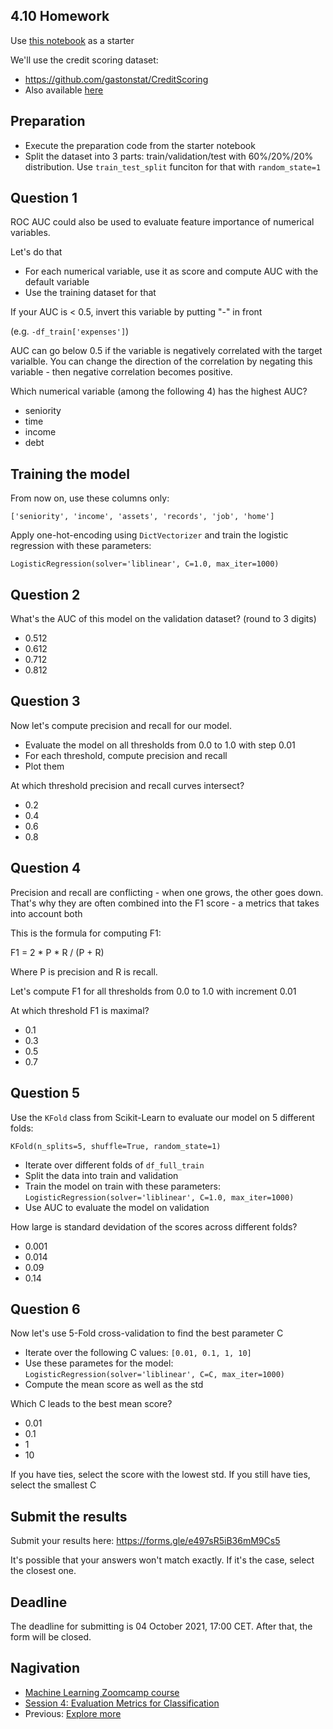 ## 4.10 Homework

Use [this notebook](homework-4-starter.ipynb) as a starter

We'll use the credit scoring dataset:

- https://github.com/gastonstat/CreditScoring
- Also available [here](https://raw.githubusercontent.com/alexeygrigorev/mlbookcamp-code/master/chapter-06-trees/CreditScoring.csv)



## Preparation 

* Execute the preparation code from the starter notebook
* Split the dataset into 3 parts: train/validation/test with 60%/20%/20% distribution. Use `train_test_split` funciton for that with `random_state=1`


## Question 1

ROC AUC could also be used to evaluate feature importance of numerical variables. 

Let's do that

* For each numerical variable, use it as score and compute AUC with the default variable
* Use the training dataset for that


If your AUC is < 0.5, invert this variable by putting "-" in front

(e.g. `-df_train['expenses']`)

AUC can go below 0.5 if the variable is negatively correlated with the target varialble. You can change the direction of the correlation by negating this variable - then negative correlation becomes positive.


Which numerical variable (among the following 4) has the highest AUC?

- seniority
- time
- income
- debt


## Training the model

From now on, use these columns only:

```
['seniority', 'income', 'assets', 'records', 'job', 'home']
```

Apply one-hot-encoding using `DictVectorizer` and train the logistic regression with these parameters:

```
LogisticRegression(solver='liblinear', C=1.0, max_iter=1000)
```


## Question 2

What's the AUC of this model on the validation dataset? (round to 3 digits)

- 0.512
- 0.612
- 0.712
- 0.812


## Question 3

Now let's compute precision and recall for our model.

* Evaluate the model on all thresholds from 0.0 to 1.0 with step 0.01
* For each threshold, compute precision and recall
* Plot them


At which threshold precision and recall curves intersect?

* 0.2
* 0.4
* 0.6
* 0.8


## Question 4

Precision and recall are conflicting - when one grows, the other goes down. That's why they are often combined into the F1 score - a metrics that takes into account both

This is the formula for computing F1:

F1 = 2 * P * R / (P + R)

Where P is precision and R is recall.

Let's compute F1 for all thresholds from 0.0 to 1.0 with increment 0.01

At which threshold F1 is maximal?

- 0.1
- 0.3
- 0.5
- 0.7


## Question 5

Use the `KFold` class from Scikit-Learn to evaluate our model on 5 different folds:

```
KFold(n_splits=5, shuffle=True, random_state=1)
```

* Iterate over different folds of `df_full_train`
* Split the data into train and validation
* Train the model on train with these parameters: `LogisticRegression(solver='liblinear', C=1.0, max_iter=1000)`
* Use AUC to evaluate the model on validation


How large is standard devidation of the scores across different folds?

- 0.001
- 0.014
- 0.09
- 0.14


## Question 6

Now let's use 5-Fold cross-validation to find the best parameter C

* Iterate over the following C values: `[0.01, 0.1, 1, 10]`
* Use these parametes for the model: `LogisticRegression(solver='liblinear', C=C, max_iter=1000)`
* Compute the mean score as well as the std


Which C leads to the best mean score?

- 0.01
- 0.1
- 1
- 10

If you have ties, select the score with the lowest std. If you still have ties, select the smallest C



## Submit the results

Submit your results here: https://forms.gle/e497sR5iB36mM9Cs5

It's possible that your answers won't match exactly. If it's the case, select the closest one.

## Deadline

The deadline for submitting is 04 October 2021, 17:00 CET. After that, the form will be closed.



## Nagivation

* [Machine Learning Zoomcamp course](../)
* [Session 4: Evaluation Metrics for Classification](./)
* Previous: [Explore more](09-explore-more.md)